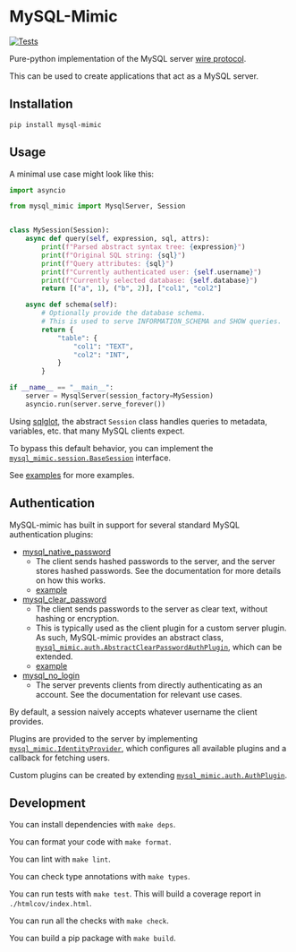 # MySQL-Mimic

[![Tests](https://github.com/kelsin/mysql-mimic/actions/workflows/tests.yml/badge.svg)](https://github.com/kelsin/mysql-mimic/actions/workflows/tests.yml)

Pure-python implementation of the MySQL server [wire protocol](https://dev.mysql.com/doc/internals/en/client-server-protocol.html).

This can be used to create applications that act as a MySQL server.

## Installation

```shell
pip install mysql-mimic
```

## Usage

A minimal use case might look like this:

```python
import asyncio

from mysql_mimic import MysqlServer, Session


class MySession(Session):
    async def query(self, expression, sql, attrs):
        print(f"Parsed abstract syntax tree: {expression}")
        print(f"Original SQL string: {sql}")
        print(f"Query attributes: {sql}")
        print(f"Currently authenticated user: {self.username}")
        print(f"Currently selected database: {self.database}")
        return [("a", 1), ("b", 2)], ["col1", "col2"]

    async def schema(self):
        # Optionally provide the database schema.
        # This is used to serve INFORMATION_SCHEMA and SHOW queries.
        return {
            "table": {
                "col1": "TEXT",
                "col2": "INT",
            }
        }

if __name__ == "__main__":
    server = MysqlServer(session_factory=MySession)
    asyncio.run(server.serve_forever())
```

Using [sqlglot](https://github.com/tobymao/sqlglot), the abstract `Session` class handles queries to metadata, variables, etc. that many MySQL clients expect. 

To bypass this default behavior, you can implement the [`mysql_mimic.session.BaseSession`](mysql_mimic/session.py) interface.

See [examples](./examples) for more examples.

## Authentication

MySQL-mimic has built in support for several standard MySQL authentication plugins:
- [mysql_native_password](https://dev.mysql.com/doc/refman/8.0/en/native-pluggable-authentication.html)
  - The client sends hashed passwords to the server, and the server stores hashed passwords. See the documentation for more details on how this works.
  - [example](examples/auth_native_password.py)
- [mysql_clear_password](https://dev.mysql.com/doc/refman/8.0/en/cleartext-pluggable-authentication.html)
  - The client sends passwords to the server as clear text, without hashing or encryption.
  - This is typically used as the client plugin for a custom server plugin. As such, MySQL-mimic provides an abstract class, [`mysql_mimic.auth.AbstractClearPasswordAuthPlugin`](mysql_mimic/auth.py), which can be extended.
  - [example](examples/auth_clear_password.py)
- [mysql_no_login](https://dev.mysql.com/doc/refman/8.0/en/no-login-pluggable-authentication.html)
  - The server prevents clients from directly authenticating as an account. See the documentation for relevant use cases. 

By default, a session naively accepts whatever username the client provides.

Plugins are provided to the server by implementing [`mysql_mimic.IdentityProvider`](mysql_mimic/auth.py), which configures all available plugins and a callback for fetching users.

Custom plugins can be created by extending [`mysql_mimic.auth.AuthPlugin`](mysql_mimic/auth.py).

## Development

You can install dependencies with `make deps`. 

You can format your code with `make format`. 

You can lint with `make lint`. 

You can check type annotations with `make types`.

You can run tests with `make test`. This will build a coverage report in `./htmlcov/index.html`. 

You can run all the checks with `make check`.

You can build a pip package with `make build`.
